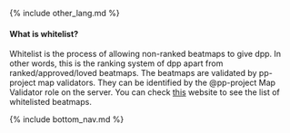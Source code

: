 {% include other_lang.md %}

#### What is whitelist?

Whitelist is the process of allowing non-ranked beatmaps to give dpp. In other words, this is the ranking system of dpp apart from ranked/approved/loved beatmaps. The beatmaps are validated by pp-project map validators. They can be identified by the @pp-project Map Validator role on the server. You can check [this](https://ppboard.herokuapp.com/whitelist) website to see the list of whitelisted beatmaps.

<!-- Don't touch this part thank you -->
{% include bottom_nav.md %}